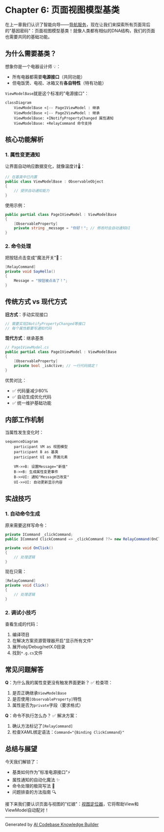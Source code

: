 # Chapter 6: 页面视图模型基类

在上一章我们认识了智能向导——[导航服务](05_导航服务_.md)，现在让我们来探索所有页面背后的"基因密码"：页面视图模型基类！就像人类都有相似的DNA结构，我们的页面也需要共同的基础功能。

## 为什么需要基类？

想象你是一个电器设计师 💡：

- 所有电器都需要**电源接口**（共同功能）
- 但电饭煲、电视、冰箱又有**各自特性**（特有功能）

`ViewModelBase`就是这个标准的"电源接口"：
```mermaid
classDiagram
    ViewModelBase <|-- Page1ViewModel : 继承
    ViewModelBase <|-- Page2ViewModel : 继承
    ViewModelBase: +INotifyPropertyChanged 属性通知
    ViewModelBase: +RelayCommand 命令支持
```

## 核心功能解析

### 1. 属性变更通知
让界面自动响应数据变化，就像温度计🌡️：
```csharp
// 在基类中已内置
public class ViewModelBase : ObservableObject
{
    // 提供自动通知能力
}
```

使用示例：
```csharp
public partial class Page1ViewModel : ViewModelBase
{
    [ObservableProperty] 
    private string _message = "你好！"; // 修改时会自动通知UI
}
```

### 2. 命令处理
把按钮点击变成"魔法开关"🔘：
```csharp
[RelayCommand]
private void SayHello()
{
    Message = "按钮被点击了！";
}
```

## 传统方式 vs 现代方式

**旧方式**：手动实现接口
```csharp
// 需要实现INotifyPropertyChanged等接口
// 每个属性都要写通知代码
```

**现代方式**：继承基类
```csharp
// Page1ViewModel.cs
public partial class Page1ViewModel : ViewModelBase
{
    [ObservableProperty]
    private bool _isActive; // 一行代码搞定！
}
```

优势对比：
- ✅ 代码量减少80%
- ✅ 自动生成优化代码
- ✅ 统一维护基础功能

## 内部工作机制

当属性发生变化时：

```mermaid
sequenceDiagram
    participant VM as 视图模型
    participant B as 基类
    participant UI as 界面元素
    
    VM->>B: 设置Message="新值"
    B->>B: 生成属性变更事件
    B->>UI: 通知"Message已改变"
    UI->>UI: 自动更新显示内容
```

## 实战技巧

### 1. 自动命令生成
原来需要这样写命令：
```csharp
private ICommand _clickCommand;
public ICommand ClickCommand => _clickCommand ??= new RelayCommand(OnClick);

private void OnClick()
{
    // 处理逻辑
}
```

现在只需：
```csharp
[RelayCommand]
private void Click()
{
    // 处理逻辑
}
```

### 2. 调试小技巧
查看生成的代码：
1. 编译项目
2. 在解决方案资源管理器开启"显示所有文件"
3. 展开obj/Debug/netX.0目录
4. 找到`*.g.cs`文件

## 常见问题解答

**Q**：为什么我的属性变更没有触发界面更新？
✅ 检查项：
1. 是否正确继承`ViewModelBase`
2. 是否使用`[ObservableProperty]`特性
3. 属性是否为`private`字段（要求格式）

**Q**：命令不执行怎么办？
✅ 解决方案：
1. 确认方法标记了`[RelayCommand]`
2. 检查XAML绑定语法：`Command="{Binding ClickCommand}"`

## 总结与展望

今天我们解锁了：
- 基类如何作为"标准电源接口"⚡
- 属性通知的自动化魔法 ✨
- 命令处理的极简写法 🎯
- 问题排查的方法指南 🔍

接下来我们要认识页面与视图的"红娘"：[视图定位器](07_视图定位器_.md)，它将帮助View和ViewModel自动配对！

---

Generated by [AI Codebase Knowledge Builder](https://github.com/The-Pocket/Tutorial-Codebase-Knowledge)